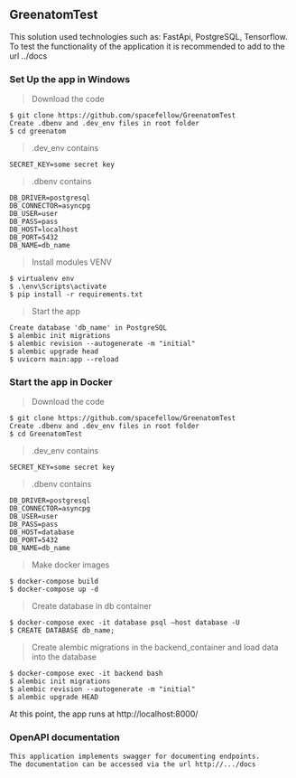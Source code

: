 ## GreenatomTest

This solution used technologies such as: FastApi, PostgreSQL, Tensorflow. To test the functionality of the application it is recommended to add to the url ../docs

### Set Up the app in Windows

>Download the code
```
$ git clone https://github.com/spacefellow/GreenatomTest
Create .dbenv and .dev_env files in root folder
$ cd greenatom
```

>.dev_env contains
```
SECRET_KEY=some secret key
```

>.dbenv contains
```
DB_DRIVER=postgresql
DB_CONNECTOR=asyncpg
DB_USER=user
DB_PASS=pass
DB_HOST=localhost
DB_PORT=5432
DB_NAME=db_name
```

>Install modules VENV
```
$ virtualenv env
$ .\env\Scripts\activate
$ pip install -r requirements.txt
```

>Start the app
```
Create database 'db_name' in PostgreSQL
$ alembic init migrations
$ alembic revision --autogenerate -m "initial"
$ alembic upgrade head
$ uvicorn main:app --reload
```

### Start the app in Docker

>Download the code
```
$ git clone https://github.com/spacefellow/GreenatomTest
Create .dbenv and .dev_env files in root folder
$ cd GreenatomTest
```

>.dev_env contains
```
SECRET_KEY=some secret key
```

>.dbenv contains
```
DB_DRIVER=postgresql
DB_CONNECTOR=asyncpg
DB_USER=user
DB_PASS=pass
DB_HOST=database
DB_PORT=5432
DB_NAME=db_name
```

>Make docker images
```
$ docker-compose build
$ docker-compose up -d
```

>Create database in db container
```
$ docker-compose exec -it database psql —host database -U
$ CREATE DATABASE db_name;
```

>Create alembic migrations in the backend_container and load data into the database
```
$ docker-compose exec -it backend bash
$ alembic init migrations
$ alembic revision --autogenerate -m "initial"
$ alembic upgrade HEAD
```

At this point, the app runs at http://localhost:8000/

### OpenAPI documentation

```
This application implements swagger for documenting endpoints.
The documentation can be accessed via the url http://.../docs
```
